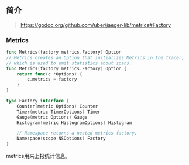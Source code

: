 

## 简介


>https://godoc.org/github.com/uber/jaeger-lib/metrics#Factory

### Metrics

```go
func Metrics(factory metrics.Factory) Option
// Metrics creates an Option that initializes Metrics in the tracer,
// which is used to emit statistics about spans.
func Metrics(factory metrics.Factory) Option {
	return func(c *Options) {
		c.metrics = factory
	}
}

type Factory interface {
    Counter(metric Options) Counter
    Timer(metric TimerOptions) Timer
    Gauge(metric Options) Gauge
    Histogram(metric HistogramOptions) Histogram

    // Namespace returns a nested metrics factory.
    Namespace(scope NSOptions) Factory
}
```

metrics用来上报统计信息。


